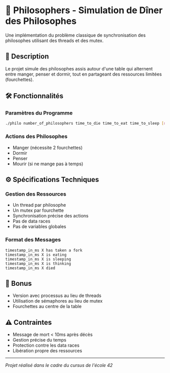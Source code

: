 # 🧠 Philosophers - Simulation de Dîner des Philosophes

Une implémentation du problème classique de synchronisation des philosophes utilisant des threads et des mutex.

## 📝 Description

Le projet simule des philosophes assis autour d'une table qui alternent entre manger, penser et dormir, tout en partageant des ressources limitées (fourchettes).

## 🛠️ Fonctionnalités

### Paramètres du Programme
```bash
./philo number_of_philosophers time_to_die time_to_eat time_to_sleep [number_of_times_each_philosopher_must_eat]
```

### Actions des Philosophes
- Manger (nécessite 2 fourchettes)
- Dormir
- Penser
- Mourir (si ne mange pas à temps)

## ⚙️ Spécifications Techniques

### Gestion des Ressources
- Un thread par philosophe
- Un mutex par fourchette
- Synchronisation précise des actions
- Pas de data races
- Pas de variables globales

### Format des Messages
```
timestamp_in_ms X has taken a fork
timestamp_in_ms X is eating
timestamp_in_ms X is sleeping
timestamp_in_ms X is thinking
timestamp_in_ms X died
```

## 🌟 Bonus
- Version avec processus au lieu de threads
- Utilisation de sémaphores au lieu de mutex
- Fourchettes au centre de la table

## ⚠️ Contraintes
- Message de mort < 10ms après décès
- Gestion précise du temps
- Protection contre les data races
- Libération propre des ressources

---
*Projet réalisé dans le cadre du cursus de l'école 42* 

